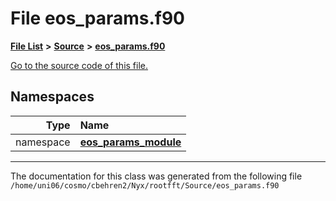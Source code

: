 
# File eos\_params.f90


[**File List**](files.md) **>** [**Source**](dir_74389ed8173ad57b461b9d623a1f3867.md) **>** [**eos\_params.f90**](eos__params_8f90.md)

[Go to the source code of this file.](eos__params_8f90_source.md)












## Namespaces

| Type | Name |
| ---: | :--- |
| namespace | [**eos\_params\_module**](namespaceeos__params__module.md) <br> |















------------------------------
The documentation for this class was generated from the following file `/home/uni06/cosmo/cbehren2/Nyx/rootfft/Source/eos_params.f90`